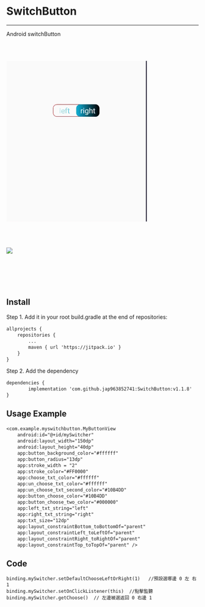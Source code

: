 # SwitchButton
-----------------------------------------------------------------------------------------------------------------
Android switchButton

<br></br>

 ![image](https://github.com/jap963852741/SwitchButton/blob/master/example.gif)
 <br></br>
<br></br>

 [![](https://jitpack.io/v/jap963852741/SwitchButton.svg)](https://jitpack.io/#jap963852741/SwitchButton)


<br></br>
<br></br>

## Install
 Step 1. Add it in your root build.gradle at the end of repositories:

	allprojects {
		repositories {
			...
			maven { url 'https://jitpack.io' }
		}
	}
 Step 2. Add the dependency

	dependencies {
	        implementation 'com.github.jap963852741:SwitchButton:v1.1.8'
	}
  
  
## Usage Example

    <com.example.myswitchbutton.MyButtonView
        android:id="@+id/mySwitcher"
        android:layout_width="150dp"
        android:layout_height="40dp"
        app:button_background_color="#ffffff"
        app:button_radius="13dp"
        app:stroke_width = "2"
        app:stroke_color="#FF0000"
        app:choose_txt_color="#ffffff"
        app:un_choose_txt_color="#ffffff"
        app:un_choose_txt_second_color="#10B4DD"
        app:button_choose_color="#10B4DD"
        app:button_choose_two_color="#000000"
        app:left_txt_string="left"
        app:right_txt_string="right"
        app:txt_size="12dp"
        app:layout_constraintBottom_toBottomOf="parent"
        app:layout_constraintLeft_toLeftOf="parent"
        app:layout_constraintRight_toRightOf="parent"
        app:layout_constraintTop_toTopOf="parent" />
 
 ##  Code
    binding.mySwitcher.setDefaultChooseLeftOrRight(1)   //預設選哪邊 0 左 右 1
    binding.mySwitcher.setOnClickListener(this)  //點擊監聽
    binding.mySwitcher.getChoose()  // 左邊被選返回 0 右邊 1
    
    
    
    

